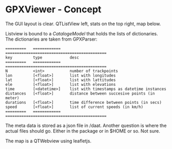 GPXViewer - Concept
===================

The GUI layout is clear. QTListView left,
stats on the top right, map below.

Listview is bound to a *CatalogeModel* that holds the lists of dictionaries.
The dictionaries are taken from GPXParser:

    =========   ============    ============================================
    key         type            desc
    =========   ============    ============================================
    N           <int>           number of trackpoints
    lon         [<float>]       list with longitudes
    lat         [<float>]       list with lattitudes
    ele         [<float>]       list with elevations
    time        [<datetime>]    list with timestamps as datetime instances
    distances   [<float>]       distance between succesive points (in meter)
    durations   [<float>]       time difference between points (in secs)
    speed       [<float>]       list of current speeds (in km/h)
    =========   ============    ============================================

The meta data is stored as a json file in /daat.
Another question is where the actual files should go.
Either in the package or in $HOME or so. Not sure.

The map is a QTWebview using leafletjs.
